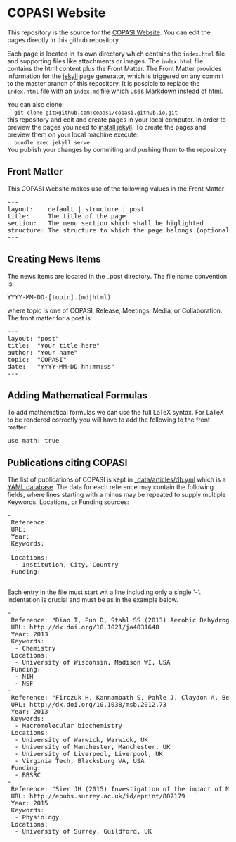# COPASI Website

This repository is the source for the [COPASI Website](http://www.copasi.org). You can edit the pages directly in this github repository.

Each page is located in its own directory which contains the `index.html` file and supporting files like attachments or images. The `index.html` file contains the html content plus the Front Matter. The Front Matter provides information for the [jekyll](http://jekyllrb.com/) page generator, which is triggered on any commit to the master branch of this repository. It is possible to replace the `index.html` file with an `index.md` file which uses [Markdown](http://daringfireball.net/projects/markdown/syntax) instead of html.

You can also clone:  
&nbsp;&nbsp;&nbsp;&nbsp;`git clone git@github.com:copasi/copasi.github.io.git`  
this repository and edit and create pages in your local computer. In order to preview the pages you need to [install jekyll](https://help.github.com/articles/using-jekyll-with-pages/). To create the pages and preview them on your local machine execute:  
&nbsp;&nbsp;&nbsp;&nbsp;`bundle exec jekyll serve`  
You publish your changes by commiting and pushing them to the repository

## Front Matter
This COPASI Website makes use of the following values in the Front Matter
<pre>
---
layout:    default | structure | post
title:     The title of the page
section:   The menu section which shall be higlighted
structure: The structure to which the page belongs (optional)
---
</pre>

## Creating News Items
The news items are located in the _post directory. The file name convention is:
<pre>YYYY-MM-DD-[topic].(md|html)</pre>
where topic is one of COPASI, Release, Meetings, Media, or Collaboration. The front matter for a post is:

<pre>
---
layout: "post"
title:  "Your title here"
author: "Your name"
topic:  "COPASI"
date:   "YYYY-MM-DD hh:mm:ss"
---
</pre>

## Adding Mathematical Formulas
To add mathematical formulas we can use the full LaTeX syntax. For LaTeX to be rendered correctly
you will have to add the following to the front matter:
<pre>
use_math: true
</pre>

## Publications citing COPASI
The list of publications of COPASI is kept in [_data/articles/db.yml](https://github.com/copasi/copasi.github.io/blob/master/_data/articles/db.yml) which is a [YAML database](https://en.wikipedia.org/wiki/YAML).
The data for each reference may contain the following fields, where lines starting with a minus may be repeated to supply multiple Keywords, Locations, or Funding sources:
<pre>
-
 Reference:
 URL:
 Year:
 Keywords:
  - 
 Locations:
  - Institution, City, Country
 Funding: 
  - 
</pre>
Each entry in the file must start wit a line including only a single '-'. Indentation is crucial and must be as in the example below.
<pre>
-
 Reference: "Diao T, Pun D, Stahl SS (2013) Aerobic Dehydrogenation of Cyclohexanone to Cyclohexenone Catalyzed by Pd(DMSO)2(TFA)2: Evidence for Ligand-Controlled Chemoselectivity. J. Am. Chem. Soc. 135:8205-8212"
 URL: http://dx.doi.org/10.1021/ja4031648 
 Year: 2013
 Keywords:
  - Chemistry
 Locations:
  - University of Wisconsin, Madison WI, USA
 Funding: 
  - NIH
  - NSF
-
 Reference: "Firczuk H, Kannambath S, Pahle J, Claydon A, Beynon R, Duncan J, Westerhoff H, Mendes P, McCarthy JEG (2013) An in vivo control map for the eukaryotic mRNA translation machinery. Molecular Systems Biology 9:635"
 URL: http://dx.doi.org/10.1038/msb.2012.73
 Year: 2013
 Keywords:
  - Macromolecular biochemistry
 Locations:
  - University of Warwick, Warwick, UK
  - University of Manchester, Manchester, UK
  - University of Liverpool, Liverpool, UK
  - Virginia Tech, Blacksburg VA, USA
 Funding: 
  - BBSRC
-
 Reference: "Sier JH (2015) Investigation of the impact of MRP3 and MRP4 on the disposition of drugs and conjugates in rat and human. Doctoral thesis, University of Surrey."
 URL: http://epubs.surrey.ac.uk/id/eprint/807179
 Year: 2015
 Keywords: 
  - Physiology
 Locations:
  - University of Surrey, Guildford, UK
</pre>
